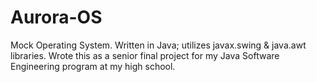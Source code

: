 # Aurora-OS
Mock Operating System. 
Written in Java; utilizes javax.swing & java.awt libraries.
Wrote this as a senior final project for my Java Software Engineering program at my high school.
